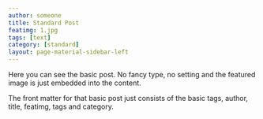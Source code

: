 ```yaml
---
author: someone
title: Standard Post
featimg: 1.jpg
tags: [text]
category: [standard]
layout: page-material-sidebar-left
---
```

Here you can see the basic post. No fancy type, no setting and the featured image is just embedded into the content.

The front matter for that basic post just consists of the basic tags, author, title, featimg, tags and category.